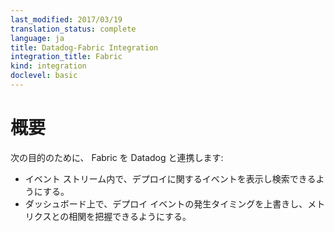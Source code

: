 ```yaml
---
last_modified: 2017/03/19
translation_status: complete
language: ja
title: Datadog-Fabric Integration
integration_title: Fabric
kind: integration
doclevel: basic
---
```


<!-- ### Overview
{:#int-overview}

Connect Fabric to Datadog in order to:

- Capture and search for deploy events in the event stream.
- Correlate deploy events with metric changes on dashboards. -->

# 概要

次の目的のために、 Fabric を Datadog と連携します:

* イベント ストリーム内で、デプロイに関するイベントを表示し検索できるようにする。
* ダッシュボード上で、デプロイ イベントの発生タイミングを上書きし、メトリクスとの相関を把握できるようにする。
